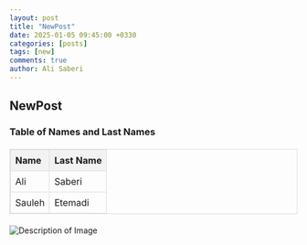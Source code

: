 ```yaml
---
layout: post
title: "NewPost"
date: 2025-01-05 09:45:00 +0330
categories: [posts]
tags: [new]
comments: true
author: Ali Saberi
---
```


## NewPost

### Table of Names and Last Names

<style>
  table {
    width: 100%;
    border-collapse: collapse;
    margin: 20px 0;
  }

  table, th, td {
    border: 1px solid #ddd;
  }

  th, td {
    padding: 8px;
    text-align: left;
  }

  th {
    background-color: #f2f2f2;
  }
</style>

<table>
  <thead>
    <tr>
      <th>Name</th>
      <th>Last Name</th>
    </tr>
  </thead>
  <tbody>
    <tr>
      <td>Ali</td>
      <td>Saberi</td>
    </tr>
    <tr>
      <td>Sauleh</td>
      <td>Etemadi</td>
    </tr>
  </tbody>
</table>

![Description of Image](/assets/images/6.jpg)
